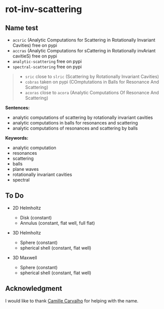 # rot-inv-scattering

## Name test

- `acsric` (Analytic Computations for Scattering in Rotationally Invariant Cavities) free on pypi
- `accras` (Analytic Computations for sCattering in Rotationally invAriant cavitieS) free on pypi
- `analytic-scattering` free on pypi
- `spectral-scattering` free on pypi

> - `sric` close to `slric` (Scattering by Rotationally Invariant Cavities)
> - `cobras` taken on pypi (COmptutations in Balls for Resonance And Scattering)
> - `acoras` close to `acora` (Analytic Computations Of Resonance And Scattering)

**Sentences:**

- analytic computations of scattering by rotationally invariant cavities
- analytic computations in balls for resonances and scattering
- analytic computations of resonances and scattering by balls

**Keywords:**

- analytic computation
- resonances
- scattering
- balls
- plane waves
- rotationally invariant cavities
- spectral

## To Do

- 2D Helmholtz

  - Disk (constant)
  - Annulus (constant, flat well, full flat)

- 3D Helmholtz

  - Sphere (constant)
  - spherical shell (constant, flat well)

- 3D Maxwell

  - Sphere (constant)
  - spherical shell (constant, flat well)

## Acknowledgment

I would like to thank [Camille Carvalho](https://github.com/carvalhocamille) for helping with the name.

